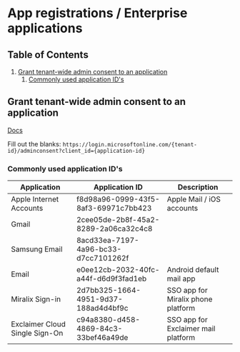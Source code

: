 # App registrations / Enterprise applications

## Table of Contents <!-- omit in toc -->

1. [Grant tenant-wide admin consent to an application](#grant-tenant-wide-admin-consent-to-an-application)
   1. [Commonly used application ID's](#commonly-used-application-ids)

## Grant tenant-wide admin consent to an application

[Docs](https://learn.microsoft.com/en-us/entra/identity/enterprise-apps/grant-admin-consent?pivots=portal)

Fill out the blanks: `https://login.microsoftonline.com/{tenant-id}/adminconsent?client_id={application-id}`

### Commonly used application ID's

| Application                    | Application ID                       | Description                         |
| ------------------------------ | ------------------------------------ | ----------------------------------- |
| Apple Internet Accounts        | f8d98a96-0999-43f5-8af3-69971c7bb423 | Apple Mail / iOS accounts           |
| Gmail                          | 2cee05de-2b8f-45a2-8289-2a06ca32c4c8 |                                     |
| Samsung Email                  | 8acd33ea-7197-4a96-bc33-d7cc7101262f |                                     |
| Email                          | e0ee12cb-2032-40fc-a44f-d6d9f3fad1eb | Android default mail app            |
| Miralix Sign-in                | 2d7bb325-1664-4951-9d37-188ad4d4bf9c | SSO app for Miralix phone platform  |
| Exclaimer Cloud Single Sign-On | c94a8380-d458-4869-84c3-33bef46a49de | SSO app for Exclaimer mail platform |
